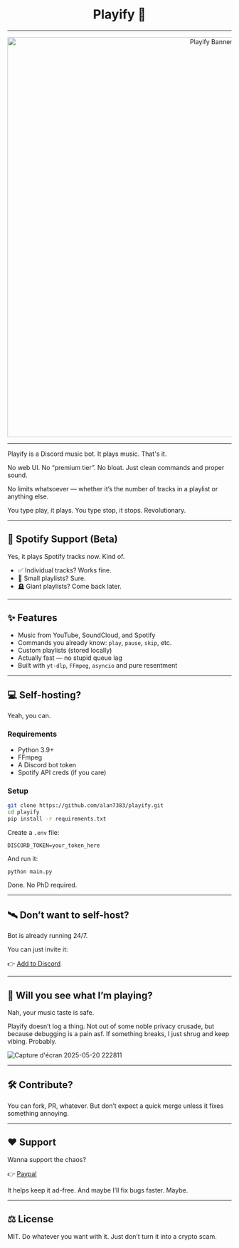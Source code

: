 <h1 align="center">Playify 🎵</h1>

---

<p align="center">
  <img src="https://github.com/user-attachments/assets/5c1d5fba-3a34-4ffe-bd46-ef68e1175360" alt="Playify Banner" width="900">
</p>

---

Playify is a Discord music bot. It plays music. That's it.

No web UI. No “premium tier”. No bloat. Just clean commands and proper sound.

No limits whatsoever — whether it’s the number of tracks in a playlist or anything else.

You type play, it plays. You type stop, it stops. Revolutionary.

---

## 🧪 Spotify Support (Beta)

Yes, it plays Spotify tracks now. Kind of.

- ✅ Individual tracks? Works fine.
- 🔁 Small playlists? Sure.
- 🪦 Giant playlists? Come back later.

---

## ✨ Features

- Music from YouTube, SoundCloud, and Spotify
- Commands you already know: `play`, `pause`, `skip`, etc.
- Custom playlists (stored locally)
- Actually fast — no stupid queue lag
- Built with `yt-dlp`, `FFmpeg`, `asyncio` and pure resentment

---

## 💻 Self-hosting?

Yeah, you can.

### Requirements

- Python 3.9+
- FFmpeg
- A Discord bot token
- Spotify API creds (if you care)

### Setup

```bash
git clone https://github.com/alan7383/playify.git
cd playify
pip install -r requirements.txt
````

Create a `.env` file:

```env
DISCORD_TOKEN=your_token_here
```

And run it:

```bash
python main.py
```

Done. No PhD required.

---

## 🛰️ Don’t want to self-host?

Bot is already running 24/7.

You can just invite it:

👉 [Add to Discord](https://alan7383.github.io/playify/)

---

## 🧠 Will you see what I’m playing?

Nah, your music taste is safe.

Playify doesn’t log a thing. Not out of some noble privacy crusade, but because debugging is a pain asf. If something breaks, I just shrug and keep vibing. Probably.

![Capture d'écran 2025-05-20 222811](https://github.com/user-attachments/assets/a39773b9-3362-41ba-b23d-475368f1d07e)

---

## 🛠 Contribute?

You can fork, PR, whatever.
But don’t expect a quick merge unless it fixes something annoying.

---

## ❤️ Support

Wanna support the chaos?

👉 [Paypal](https://www.paypal.com/paypalme/alanmussot1)

It helps keep it ad-free. And maybe I’ll fix bugs faster. Maybe.

---

## ⚖️ License

MIT. Do whatever you want with it.
Just don’t turn it into a crypto scam.
